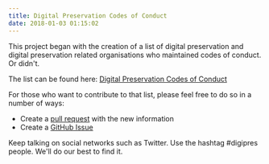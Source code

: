 ```yaml
---
title: Digital Preservation Codes of Conduct
date: 2018-01-03 01:15:02
---
```


This project began with the creation of a list of digital preservation and digital preservation related organisations who maintained codes of conduct. Or didn't.

The list can be found here: [Digital Preservation Codes of Conduct](https://github.com/digital-preservation-is-people/digipres-codes-of-conduct)

For those who want to contribute to that list, please feel free to do so in a number of ways:

- Create a [pull request](https://github.com/digital-preservation-is-people/digipres-codes-of-conduct/pulls) with the new information
- Create a [GitHub Issue](https://github.com/digital-preservation-is-people/digipres-codes-of-conduct/issues)

Keep talking on social networks such as Twitter. Use the hashtag #digipres people. We'll do our best to find it. 